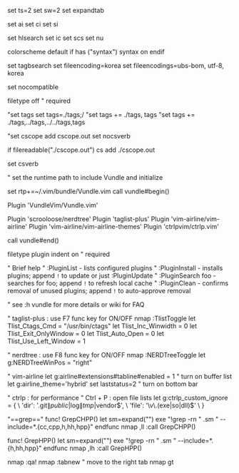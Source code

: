 set ts=2
set sw=2
set expandtab

set ai
set ci
set si

set hlsearch
set ic
set scs
set nu

colorscheme default
if has ("syntax")
  syntax on
endif

set tagbsearch
set fileencoding=korea
set fileencodings=ubs-bom, utf-8, korea

set nocompatible

filetype off    " required

"set tags
set tags=./tags;/
"set tags += ./tags, tags
"set tags += ./tags,../tags,../../tags,tags

"set cscope add cscope.out
set nocsverb

if filereadable("./cscope.out")
  cs add ./cscope.out

set csverb

" set the runtime path to include Vundle and initialize 

set rtp+=~/.vim/bundle/Vundle.vim 
call vundle#begin() 

Plugin 'VundleVim/Vundle.vim' 

Plugin 'scrooloose/nerdtree'
Plugin 'taglist-plus'
Plugin 'vim-airline/vim-airline'
Plugin 'vim-airline/vim-airline-themes'
Plugin 'ctrlpvim/ctrlp.vim'

call vundle#end()

filetype plugin indent on    " required 

" Brief help 
" :PluginList       - lists configured plugins 
" :PluginInstall    - installs plugins; append `!` to update or just :PluginUpdate 
" :PluginSearch foo - searches for foo; append `!` to refresh local cache 
" :PluginClean      - confirms removal of unused plugins; append `!` to auto-approve removal 

" see :h vundle for more details or wiki for FAQ 

" taglist-plus : use F7 func key for ON/OFF
nmap <F9> :TlistToggle<CR> 
let Tlist_Ctags_Cmd = "/usr/bin/ctags" 
let Tlist_Inc_Winwidth = 0 
let Tlist_Exit_OnlyWindow = 0 
let Tlist_Auto_Open = 0 
let Tlist_Use_Left_Window = 1 

" nerdtree : use F8 func key for ON/OFF
nmap <F10> :NERDTreeToggle<CR> 
let g:NERDTreeWinPos = "right"

" vim-airline
let g:airline#extensions#tabline#enabled = 1 " turn on buffer list 
let g:airline_theme='hybrid' 
set laststatus=2 " turn on bottom bar 

" ctrlp : for performance
" Ctrl + P : open file lists
let g:ctrlp_custom_ignore = { 
  \ 'dir':  '\.git$\|public$\|log$\|tmp$\|vendor$', 
  \ 'file': '\v\.(exe|so|dll)$' 
\ }


"==grep=="
func! GrepCHPP()
  let sm=expand("<cword>")
  exe "!grep -rn " .sm " --include=*.{cc,cpp,h,hh,hpp}"
endfunc
nmap ,ll :call GrepCHPP() <CR>

func! GrepHPP()
  let sm=expand("<cword>")
  exe "!grep -rn " .sm " --include=*.{h,hh,hpp}"
endfunc
nmap ,lh :call GrepHPP() <CR>

nmap <F4> :qa!<CR>
nmap <F2> :tabnew<CR>
" move to the right tab
nmap <BS> gt<CR>